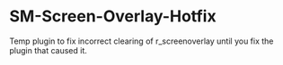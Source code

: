 # SM-Screen-Overlay-Hotfix
Temp plugin to fix incorrect clearing of r_screenoverlay until you fix the plugin that caused it.
